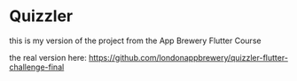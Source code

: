 # Quizzler
this is my version of the project from the App Brewery Flutter Course

the real version here: https://github.com/londonappbrewery/quizzler-flutter-challenge-final